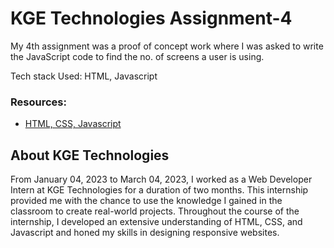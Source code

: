 <h1>KGE Technologies Assignment-4</h1>

<p>My 4th assignment was a proof of concept work where I was asked to write the JavaScript code to find the no. of screens a user is using.<p/>

<p>Tech stack Used: HTML, Javascript</p>

<h3>Resources:</h3>
<ul>
<li><a href="https://www.w3schools.com/">HTML, CSS, Javascript</a></li>
</ul>

<h2>About KGE Technologies</h2> 

<p>From January 04, 2023 to March 04, 2023, I worked as a Web Developer Intern at KGE Technologies for a duration of two months. This internship provided me with the chance to use the knowledge I gained in the classroom to create real-world projects. Throughout the course of the internship, I developed an extensive understanding of HTML, CSS, and Javascript and honed my skills in designing responsive websites.</p>
